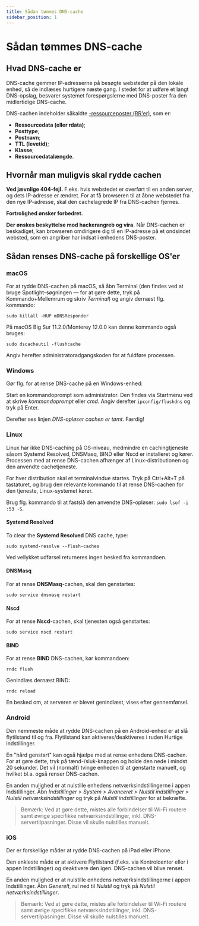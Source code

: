 ```yaml
---
title: Sådan tømmes DNS-cache
sidebar_position: 1
---
```


# Sådan tømmes DNS-cache

## Hvad DNS-cache er

DNS-cache gemmer IP-adresserne på besøgte websteder på den lokale enhed, så de indlæses hurtigere næste gang. I stedet for at udføre et langt DNS-opslag, besvarer systemet forespørgslerne med DNS-poster fra den midlertidige DNS-cache.

DNS-cachen indeholder såkaldte [-ressourceposter (RR'er)](https://en.wikipedia.org/wiki/Domain_Name_System#Resource_records), som er:

* **Ressourcedata (eller rdata)**;
* **Posttype**;
* **Postnavn**;
* **TTL (levetid)**;
* **Klasse**;
* **Ressourcedatalængde**.

## Hvornår man muligvis skal rydde cachen

**Ved jævnlige 404-fejl.** F.eks. hvis webstedet er overført til en anden server, og dets IP-adresse er ændret. For at få browseren til at åbne webstedet fra den nye IP-adresse, skal den cachelagrede IP fra DNS-cachen fjernes.

**Fortrolighed ønsker forbedret.**

**Der ønskes beskyttelse mod hackerangreb og vira.** Når DNS-cachen er beskadiget, kan browseren omdirigere dig til en IP-adresse på et ondsindet websted, som en angriber har indsat i enhedens DNS-poster.

## Sådan renses DNS-cache på forskellige OS'er

### macOS

For at rydde DNS-cachen på macOS, så åbn Terminal (den findes ved at bruge Spotlight-søgningen — for at gøre dette, tryk på Kommando+Mellemrum og skriv *Terminal*) og angiv dernæst flg. kommando:

`sudo killall -HUP mDNSResponder`

På macOS Big Sur 11.2.0/Monterey 12.0.0 kan denne kommando også bruges:

`sudo dscacheutil -flushcache`

Angiv herefter administratoradgangskoden for at fuldføre processen.

### Windows

Gør flg. for at rense DNS-cache på en Windows-enhed:

Start en kommandoprompt som administrator. Den findes via Startmenu ved at skrive *kommandoprompt* eller *cmd*. Angiv derefter `ipconfig/flushdns` og tryk på Enter.

Derefter ses linjen *DNS-opløser cachen er tømt*. Færdig!

### Linux

Linux har ikke DNS-caching på OS-niveau, medmindre en cachingtjeneste såsom Systemd Resolved, DNSMasq, BIND eller Nscd er installeret og kører. Processen med at rense DNS-cachen afhænger af Linux-distributionen og den anvendte cachetjeneste.

For hver distribution skal et terminalvindue startes. Tryk på Ctrl+Alt+T på tastaturet, og brug den relevante kommando til at rense DNS-cachen for den tjeneste, Linux-systemet kører.

Brug flg. kommando til at fastslå den anvendte DNS-opløser: `sudo lsof -i :53 -S`.

#### Systemd Resolved

To clear the **Systemd Resolved** DNS cache, type:

`sudo systemd-resolve --flush-caches`

Ved vellykket udførsel returneres ingen besked fra kommandoen.

#### DNSMasq

For at rense **DNSMasq**-cachen, skal den genstartes:

`sudo service dnsmasq restart`

#### Nscd

For at rense **Nscd**-cachen, skal tjenesten også genstartes:

`sudo service nscd restart`

#### BIND

For at rense **BIND** DNS-cachen, kør kommandoen:

`rndc flush`

Genindlæs dernæst BIND:

`rndc reload`

En besked om, at serveren er blevet genindlæst, vises efter gennemførsel.

### Android

Den nemmeste måde at rydde DNS-cachen på en Android-enhed er at slå flytilstand til og fra. Flytilstand kan aktiveres/deaktiveres i ruden Hurtige indstillinger.

En "hård genstart" kan også hjælpe med at rense enhedens DNS-cachen. For at gøre dette, tryk på tænd-/sluk-knappen og holde den nede i mindst 20 sekunder. Det vil (normalt) tvinge enheden til at genstarte manuelt, og hvilket bl.a. også renser DNS-cachen.

En anden mulighed er at nulstille enhedens netværksindstillingerne i appen Indstillinger. Åbn *Indstillinger > System > Avanceret > Nulstil indstillinger > Nulstil netværksindstillinger* og tryk på *Nulstil indstillinger* for at bekræfte.

> Bemærk: Ved at gøre dette, mistes alle forbindelser til Wi-Fi routere samt øvrige specifikke netværksindstillinger, inkl. DNS-servertilpasninger. Disse vil skulle nulstilles manuelt.

### iOS

Der er forskellige måder at rydde DNS-cachen på iPad eller iPhone.

Den enkleste måde er at aktivere Flytilstand (f.eks. via Kontrolcenter eller i appen Indstillinger) og deaktivere den igen. DNS-cachen vil blive renset.

En anden mulighed er at nulstille enhedens netværksindstillingerne i appen Indstillinger. Åbn *Generelt*, rul ned til *Nulstil* og tryk på *Nulstil netværksindstillinger*.

> Bemærk: Ved at gøre dette, mistes alle forbindelser til Wi-Fi routere samt øvrige specifikke netværksindstillinger, inkl. DNS-servertilpasninger. Disse vil skulle nulstilles manuelt.
